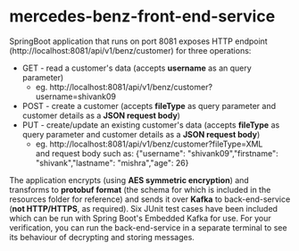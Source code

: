 # mercedes-benz-front-end-service

SpringBoot application that runs on port 8081 exposes HTTP endpoint (http://localhost:8081/api/v1/benz/customer) for three operations: 
* GET - read a customer's data (accepts <b>username</b> as an query parameter)
  * eg. http://localhost:8081/api/v1/benz/customer?username=shivank09
* POST - create a customer (accepts <b>fileType</b> as query parameter and customer details as a <b>JSON request body</b>)
* PUT - create/update an existing customer's data (accepts <b>fileType</b> as query parameter and customer details as a <b>JSON request body</b>)
  * eg. http://localhost:8081/api/v1/benz/customer?fileType=XML  
    and request body such as: {"username": "shivank09","firstname": "shivank","lastname": "mishra","age": 26}
    
The application encrypts (using <b>AES symmetric encryption</b>) and transforms to <b>protobuf format</b> (the schema for which is included in the resources folder for reference) and sends it over <b>Kafka</b> to back-end-service (<b>not HTTP/HTTPS</b>, as required). Six JUnit test cases have been included which can be run with Spring Boot's Embedded Kafka for use. For your verification, you can run the back-end-service in a separate terminal to see its behaviour of decrypting and storing messages.
